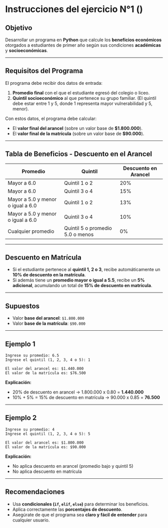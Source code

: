# Instrucciones del ejercicio N°1 ()


## Objetivo

Desarrollar un programa en **Python** que calcule los **beneficios económicos** otorgados a estudiantes de primer año según sus condiciones **académicas** y **socioeconómicas**.

---

## Requisitos del Programa

El programa debe recibir dos datos de entrada:

1. **Promedio final** con el que el estudiante egresó del colegio o liceo.
2. **Quintil socioeconómico** al que pertenece su grupo familiar.
   (El quintil debe estar entre 1 y 5, donde 1 representa mayor vulnerabilidad y 5, menor).

Con estos datos, el programa debe calcular:

* El **valor final del arancel** (sobre un valor base de **\$1.800.000**).
* El **valor final de la matrícula** (sobre un valor base de **\$90.000**).

---

## Tabla de Beneficios - Descuento en el Arancel

| Promedio                          | Quintil                          | Descuento en Arancel |
| --------------------------------- | -------------------------------- | -------------------- |
| Mayor a 6.0                       | Quintil 1 o 2                    | 20%                  |
| Mayor a 6.0                       | Quintil 3 o 4                    | 15%                  |
| Mayor a 5.0 y menor o igual a 6.0 | Quintil 1 o 2                    | 13%                  |
| Mayor a 5.0 y menor o igual a 6.0 | Quintil 3 o 4                    | 10%                  |
| Cualquier promedio                | Quintil 5 o promedio 5.0 o menos | 0%                   |

---

## Descuento en Matrícula

* Si el estudiante pertenece al **quintil 1, 2 o 3**, recibe automáticamente un **10% de descuento en la matrícula**.
* Si además tiene un **promedio mayor o igual a 5.5**, recibe un **5% adicional**, acumulando un total de **15% de descuento en matrícula**.

---

## Supuestos

* Valor **base del arancel**: `$1.800.000`
* Valor **base de la matrícula**: `$90.000`

---

## Ejemplo 1

```plaintext
Ingrese su promedio: 6.5  
Ingrese el quintil (1, 2, 3, 4 o 5): 1  

El valor del arancel es: $1.440.000  
El valor de la matrícula es: $76.500
```

**Explicación:**

* 20% de descuento en arancel → 1.800.000 x 0.80 = **1.440.000**
* 10% + 5% = 15% de descuento en matrícula → 90.000 x 0.85 = **76.500**

---

## Ejemplo 2

```plaintext
Ingrese su promedio: 4  
Ingrese el quintil (1, 2, 3, 4 o 5): 5  

El valor del arancel es: $1.800.000  
El valor de la matrícula es: $90.000
```

**Explicación:**

* No aplica descuento en arancel (promedio bajo y quintil 5)
* No aplica descuento en matrícula

---

## Recomendaciones

* Usa **condicionales (`if`, `elif`, `else`)** para determinar los beneficios.
* Aplica correctamente las **porcentajes de descuento**.
* Asegúrate de que el programa sea **claro y fácil de entender** para cualquier usuario.
